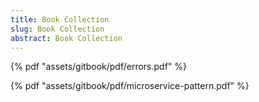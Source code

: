 ```yaml
---
title: Book Collection
slug: Book Collection
abstract: Book Collection
---
```


{% pdf "assets/gitbook/pdf/errors.pdf" %}


{% pdf "assets/gitbook/pdf/microservice-pattern.pdf" %}